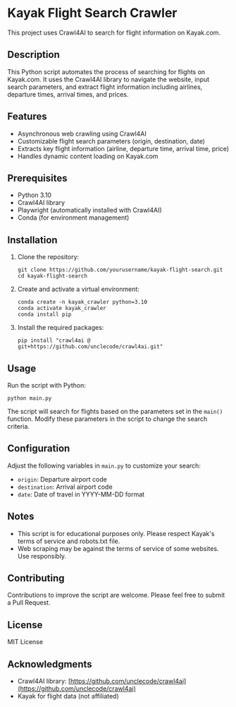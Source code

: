 # Kayak Flight Search Crawler

This project uses Crawl4AI to search for flight information on Kayak.com.

## Description

This Python script automates the process of searching for flights on Kayak.com. It uses the Crawl4AI library to navigate the website, input search parameters, and extract flight information including airlines, departure times, arrival times, and prices.

## Features

- Asynchronous web crawling using Crawl4AI
- Customizable flight search parameters (origin, destination, date)
- Extracts key flight information (airline, departure time, arrival time, price)
- Handles dynamic content loading on Kayak.com

## Prerequisites

- Python 3.10
- Crawl4AI library
- Playwright (automatically installed with Crawl4AI)
- Conda (for environment management)


## Installation

1. Clone the repository:
   ```
   git clone https://github.com/yourusername/kayak-flight-search.git
   cd kayak-flight-search
   ```

2. Create and activate a virtual environment:
   ```
   conda create -n kayak_crawler python=3.10
   conda activate kayak_crawler
   conda install pip
   ```

3. Install the required packages:
   ```
   pip install "crawl4ai @ git+https://github.com/unclecode/crawl4ai.git"
   ```

## Usage

Run the script with Python:

```
python main.py
```

The script will search for flights based on the parameters set in the `main()` function. Modify these parameters in the script to change the search criteria.

## Configuration

Adjust the following variables in `main.py` to customize your search:

- `origin`: Departure airport code
- `destination`: Arrival airport code
- `date`: Date of travel in YYYY-MM-DD format

## Notes

- This script is for educational purposes only. Please respect Kayak's terms of service and robots.txt file.
- Web scraping may be against the terms of service of some websites. Use responsibly.

## Contributing

Contributions to improve the script are welcome. Please feel free to submit a Pull Request.

## License

MIT License

## Acknowledgments

- Crawl4AI library: [https://github.com/unclecode/crawl4ai](https://github.com/unclecode/crawl4ai)
- Kayak for flight data (not affiliated)
